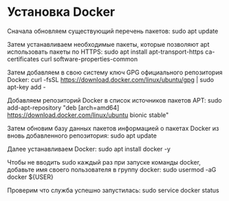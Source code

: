 # Установка Docker
Сначала обновляем существующий перечень пакетов:
	sudo apt update

Затем устанавливаем необходимые пакеты, которые позволяют apt использовать пакеты по HTTPS:
	sudo apt install apt-transport-https ca-certificates curl software-properties-common
	
Затем добавляем в свою систему ключ GPG официального репозитория Docker:
	curl -fsSL https://download.docker.com/linux/ubuntu/gpg | sudo apt-key add -

Добавляем репозиторий Docker в список источников пакетов APT:
	sudo add-apt-repository "deb [arch=amd64] https://download.docker.com/linux/ubuntu bionic stable"

Затем обновим базу данных пакетов информацией о пакетах Docker из вновь добавленного репозитория:
	sudo apt update
	
Далее устанавливаем Docker:	
	sudo apt install docker -y
	
Чтобы не вводить sudo каждый раз при запуске команды docker, добавьте имя своего пользователя в группу docker:
	sudo usermod -aG docker ${USER}

Проверим что служба успешно запустилась:
	sudo service docker status
